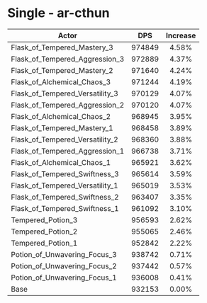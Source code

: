 # Single - ar-cthun
| Actor | DPS | Increase |
|---|:---:|:---:|
|Flask_of_Tempered_Mastery_3|974849|4.58%|
|Flask_of_Tempered_Aggression_3|972889|4.37%|
|Flask_of_Tempered_Mastery_2|971640|4.24%|
|Flask_of_Alchemical_Chaos_3|971244|4.19%|
|Flask_of_Tempered_Versatility_3|970129|4.07%|
|Flask_of_Tempered_Aggression_2|970120|4.07%|
|Flask_of_Alchemical_Chaos_2|968945|3.95%|
|Flask_of_Tempered_Mastery_1|968458|3.89%|
|Flask_of_Tempered_Versatility_2|968360|3.88%|
|Flask_of_Tempered_Aggression_1|966738|3.71%|
|Flask_of_Alchemical_Chaos_1|965921|3.62%|
|Flask_of_Tempered_Swiftness_3|965614|3.59%|
|Flask_of_Tempered_Versatility_1|965019|3.53%|
|Flask_of_Tempered_Swiftness_2|963407|3.35%|
|Flask_of_Tempered_Swiftness_1|961092|3.10%|
|Tempered_Potion_3|956593|2.62%|
|Tempered_Potion_2|955065|2.46%|
|Tempered_Potion_1|952842|2.22%|
|Potion_of_Unwavering_Focus_3|938742|0.71%|
|Potion_of_Unwavering_Focus_2|937442|0.57%|
|Potion_of_Unwavering_Focus_1|936008|0.41%|
|Base|932153|0.00%|
